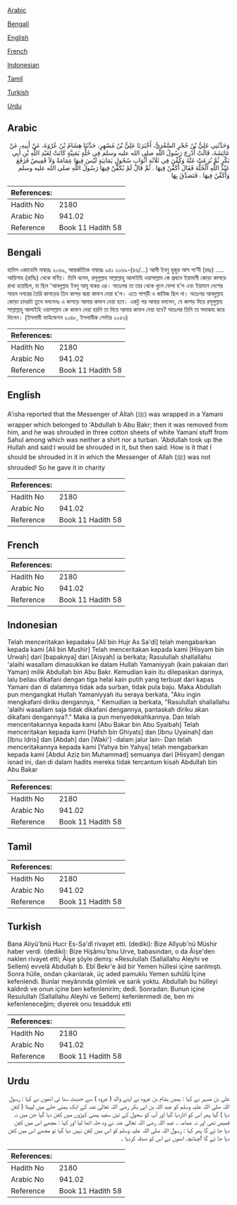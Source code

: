 [Arabic](#arabic)

[Bengali](#bengali)

[English](#english)

[French](#french)

[Indonesian](#indonesian)

[Tamil](#tamil)

[Turkish](#turkish)

[Urdu](#urdu)

## Arabic


<div dir="rtl" lang="ar" style={{fontSize:'larger',backgroundColor:'#f8f9fa',padding:20}}>
وَحَدَّثَنِي عَلِيُّ بْنُ حُجْرٍ السَّعْدِيُّ، أَخْبَرَنَا عَلِيُّ بْنُ مُسْهِرٍ، حَدَّثَنَا هِشَامُ بْنُ عُرْوَةَ، عَنْ أَبِيهِ، عَنْ عَائِشَةَ، قَالَتْ أُدْرِجَ رَسُولُ اللَّهِ صلى الله عليه وسلم فِي حُلَّةٍ يَمَنِيَّةٍ كَانَتْ لِعَبْدِ اللَّهِ بْنِ أَبِي بَكْرٍ ثُمَّ نُزِعَتْ عَنْهُ وَكُفِّنَ فِي ثَلاَثَةِ أَثْوَابٍ سُحُولٍ يَمَانِيَةٍ لَيْسَ فِيهَا عِمَامَةٌ وَلاَ قَمِيصٌ فَرَفَعَ عَبْدُ اللَّهِ الْحُلَّةَ فَقَالَ أُكَفَّنُ فِيهَا ‏.‏ ثُمَّ قَالَ لَمْ يُكَفَّنْ فِيهَا رَسُولُ اللَّهِ صلى الله عليه وسلم وَأُكَفَّنُ فِيهَا ‏.‏ فَتَصَدَّقَ بِهَا ‏
</div>
<div style={{backgroundColor:'#f8f9fa',padding:20, marginBottom: 10}}><table> <thead> <tr> <th>References:</th> <th></th> </tr> </thead> <tbody><tr><td>Hadith No</td><td>2180</td></tr><tr><td>Arabic No</td><td>941.02</td></tr><tr><td>Reference</td><td>Book 11 Hadith 58</td></tr></tbody></table></div>

## Bengali


<div dir="ltr" lang="bn" style={{fontSize:'larger',backgroundColor:'#f8f9fa',padding:20}}>
হাদিস একাডেমি নাম্বারঃ ২০৬৯, আন্তর্জাতিক নাম্বারঃ ৯৪১ ২০৬৯-(৪৬/...) আলী ইবনু হুজুর আস সা’দী (রহঃ) ..... আয়িশাহ (রাযিঃ) থেকে বর্ণিত। তিনি বলেন, রসূলুল্লাহ সাল্লাল্লাহু আলাইহি ওয়াসাল্লাম কে প্রথমে ইয়ামানী জোড়া কাপড়ে রাখা হয়েছিল, যা ছিল 'আবদুল্লাহ ইবনু আবূ বাকর এর। অতঃপর তা তার থেকে খুলে ফেলা হ’ল এবং ইয়ামান দেশের সাহল নগরের তৈরি কাপড়ের তিন কাপড় দ্বারা কাফন দেয়া হ'ল। এতে পাগড়ী ও কামিজ ছিল না। অতঃপর আবদুল্লাহ জোড়া চাদরটা তুলে বললেনঃ এ কাপড়ে আমার কাফন দেয়া হবে। একটু পর আবার বললেন, যে কাপড় দিয়ে রসূলুল্লাহ সাল্লাল্লাহু আলাইহি ওয়াসাল্লাম কে কাফন দেয়া হয়নি তা দিয়ে আমার কাফন দেয়া হবে? অতঃপর তিনি তা সদাকাহ করে দিলেন। (ইসলামী ফাউন্ডেশন ২০৪৮, ইসলামীক সেন্টার ২০৫৩)
</div>
<div style={{backgroundColor:'#f8f9fa',padding:20, marginBottom: 10}}><table> <thead> <tr> <th>References:</th> <th></th> </tr> </thead> <tbody><tr><td>Hadith No</td><td>2180</td></tr><tr><td>Arabic No</td><td>941.02</td></tr><tr><td>Reference</td><td>Book 11 Hadith 58</td></tr></tbody></table></div>

## English


<div dir="ltr" lang="en" style={{fontSize:'larger',backgroundColor:'#f8f9fa',padding:20}}>
A'isha reported that the Messenger of Allah (ﷺ) was wrapped in a Yamani wrapper which belonged to 'Abdullah b Abu Bakr; then it was removed from him, and he was shrouded in three cotton sheets of white Yamani stuff from Sahul among which was neither a shirt nor a turban. 'Abdullah took up the Hullah and said:I would be shrouded in it, but then said: How is it that I should be shrouded in it in which the Messenger of Allah (ﷺ) was not shrouded! So he gave it in charity
</div>
<div style={{backgroundColor:'#f8f9fa',padding:20, marginBottom: 10}}><table> <thead> <tr> <th>References:</th> <th></th> </tr> </thead> <tbody><tr><td>Hadith No</td><td>2180</td></tr><tr><td>Arabic No</td><td>941.02</td></tr><tr><td>Reference</td><td>Book 11 Hadith 58</td></tr></tbody></table></div>

## French


<div dir="ltr" lang="fr" style={{fontSize:'larger',backgroundColor:'#f8f9fa',padding:20}}>

</div>
<div style={{backgroundColor:'#f8f9fa',padding:20, marginBottom: 10}}><table> <thead> <tr> <th>References:</th> <th></th> </tr> </thead> <tbody><tr><td>Hadith No</td><td>2180</td></tr><tr><td>Arabic No</td><td>941.02</td></tr><tr><td>Reference</td><td>Book 11 Hadith 58</td></tr></tbody></table></div>

## Indonesian


<div dir="ltr" lang="id" style={{fontSize:'larger',backgroundColor:'#f8f9fa',padding:20}}>
Telah menceritakan kepadaku [Ali bin Hujr As Sa'di] telah mengabarkan kepada kami [Ali bin Mushir] Telah menceritakan kepada kami [Hisyam bin Urwah] dari [bapaknya] dari [Aisyah] ia berkata; Rasulullah shallallahu 'alaihi wasallam dimasukkan ke dalam Hullah Yamaniyyah (kain pakaian dari Yaman) milik Abdullah bin Abu Bakr. Kemudian kain itu dilepaskan darinya, lalu beliau dikafani dengan tiga helai kain putih yang terbuat dari kapas Yamani dan di dalamnya tidak ada surban, tidak pula baju. Maka Abdullah pun mengangkat Hullah Yamaniyyah itu seraya berkata, "Aku ingin mengkafani diriku dengannya, " Kemudian ia berkata, "Rasulullah shallallahu 'alaihi wasallam saja tidak dikafani dengannya, pantaskah diriku akan dikafani dengannya?." Maka ia pun menyedekahkannya. Dan telah menceritakannya kepada kami [Abu Bakar bin Abu Syaibah] Telah menceritakan kepada kami [Hafsh bin Ghiyats] dan [Ibnu Uyainah] dan [Ibnu Idris] dan [Abdah] dan [Waki'] -dalam jalur lain- Dan telah menceritakannya kepada kami [Yahya bin Yahya] telah mengabarkan kepada kami [Abdul Aziz bin Muhammad] semuanya dari [Hisyam] dengan isnad ini, dan di dalam hadits mereka tidak tercantum kisah Abdullah bin Abu Bakar
</div>
<div style={{backgroundColor:'#f8f9fa',padding:20, marginBottom: 10}}><table> <thead> <tr> <th>References:</th> <th></th> </tr> </thead> <tbody><tr><td>Hadith No</td><td>2180</td></tr><tr><td>Arabic No</td><td>941.02</td></tr><tr><td>Reference</td><td>Book 11 Hadith 58</td></tr></tbody></table></div>

## Tamil


<div dir="ltr" lang="ta" style={{fontSize:'larger',backgroundColor:'#f8f9fa',padding:20}}>

</div>
<div style={{backgroundColor:'#f8f9fa',padding:20, marginBottom: 10}}><table> <thead> <tr> <th>References:</th> <th></th> </tr> </thead> <tbody><tr><td>Hadith No</td><td>2180</td></tr><tr><td>Arabic No</td><td>941.02</td></tr><tr><td>Reference</td><td>Book 11 Hadith 58</td></tr></tbody></table></div>

## Turkish


<div dir="ltr" lang="tr" style={{fontSize:'larger',backgroundColor:'#f8f9fa',padding:20}}>
Bana Aliyü'bnü Hucr Es-Sa'dî rivayet etti. (dediki): Bize Alîyub'nü Müshir haber verdi. (dediki): Bize Hişâmu'bnu Urve, babasından, o da Âişe'den naklen rivayet etti; Âişe şöyle demiş: «Resulullah (Sallallahu Aleyhi ve Sellem) evvelâ Abdullah b. Ebî Bekr'e âid bir Yemen hüllesi içine sarılmıştı. Sonra hülle, ondan çıkarılarak, üç aded pamuklu Yemen suhûlü İçine kefenlendi. Bunlar meyânında gömlek ve sarık yoktu. Abdullah bu hülleyi kaldırdı ve onun içine ben kefenlenirim; dedi. Sonradan: Bunun içine Resulullah (Sallallahu Aleyhi ve Sellem) kefenlenmedi de, ben mi kefenleneceğim; diyerek onu tesadduk etti
</div>
<div style={{backgroundColor:'#f8f9fa',padding:20, marginBottom: 10}}><table> <thead> <tr> <th>References:</th> <th></th> </tr> </thead> <tbody><tr><td>Hadith No</td><td>2180</td></tr><tr><td>Arabic No</td><td>941.02</td></tr><tr><td>Reference</td><td>Book 11 Hadith 58</td></tr></tbody></table></div>

## Urdu


<div dir="rtl" lang="ur" style={{fontSize:'larger',backgroundColor:'#f8f9fa',padding:20}}>
علی بن مسہر نے کہا : ہمیں ہشام بن عروہ نے اپنے والد ( عروہ ) سے حدیث سنا ئی انھوں نے کہا : رسول اللہ صلی اللہ علیہ وسلم کو عبد اللہ بن ابی بکر رضی اللہ تعالیٰ عنہ کے ایک یمنی حلے میں لپیٹا ( کفن دیا ) گیا پھر اس کو اتاردیا گیا اور آپ کو سحول کے تین سفید یمنی کپڑوں میں کفن دیا گیا جن میں نہ قمیص تھی اور نہ عمامہ ۔ عبد اللہ رضی اللہ تعالیٰ عنہ نے وہ حلہ اٹھا لیا اور کہا : مجھے اس میں کفن دیا جا ئے گا پھر کہا : رسول اللہ صلی اللہ علیہ وسلم کو اس میں کفن نہیں دیا گیا تو مجھے اس میں کفن دیا جا ئے گا !چنانچہ انھوں نے اس کو صدقہ کردیا ۔
</div>
<div style={{backgroundColor:'#f8f9fa',padding:20, marginBottom: 10}}><table> <thead> <tr> <th>References:</th> <th></th> </tr> </thead> <tbody><tr><td>Hadith No</td><td>2180</td></tr><tr><td>Arabic No</td><td>941.02</td></tr><tr><td>Reference</td><td>Book 11 Hadith 58</td></tr></tbody></table></div>